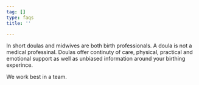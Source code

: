 ```yaml
---
tag: []
type: faqs
title: ''

---
```

In short doulas and midwives are both birth professionals. A doula is not a medical professinal. Doulas offer continuty of care, physical, practical and emotional support as well as unbiased information around your birthing experince. 

We work best in a team.
